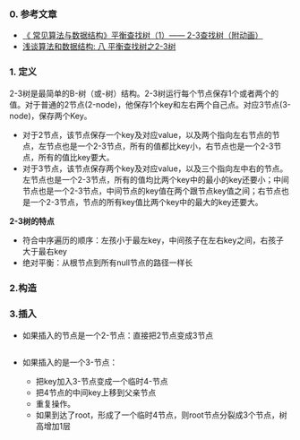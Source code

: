 ### 0. 参考文章

- [《 常见算法与数据结构》平衡查找树（1）—— 2-3查找树（附动画）](https://blog.csdn.net/hk2291976/article/details/51496616)
- [浅谈算法和数据结构: 八 平衡查找树之2-3树](http://www.cnblogs.com/yangecnu/p/Introduce-2-3-Search-Tree.html)


### 1. 定义

2-3树是最简单的B-树（或-树）结构。2-3树运行每个节点保存1个或者两个的值。对于普通的2节点(2-node)，他保存1个key和左右两个自己点。对应3节点(3-node)，保存两个Key。


- 对于2节点，该节点保存一个key及对应value，以及两个指向左右节点的节点，左节点也是一个2-3节点，所有的值都比key小，右节点也是一个2-3节点，所有的值比key要大。
- 对于3节点，该节点保存两个key及对应value，以及三个指向左中右的节点。左节点也是一个2-3节点，所有的值均比两个key中的最小的key还要小；中间节点也是一个2-3节点，中间节点的key值在两个跟节点key值之间；右节点也是一个2-3节点，节点的所有key值比两个key中的最大的key还要大。


**2-3树的特点**

- 符合中序遍历的顺序：左孩小于最左key，中间孩子在左右key之间，右孩子大于最右key
- 绝对平衡：从根节点到所有null节点的路径一样长


### 2.构造

### 3.插入

- 如果插入的节点是一个2-节点：直接把2节点变成3节点

![]()

- 如果插入的是一个3-节点：

	- 把key加入3-节点变成一个临时4-节点
	- 把4节点的中间key上移到父亲节点
	- 重复操作。
	- 如果到达了root，形成了一个临时4节点，则root节点分裂成3个节点，树高增加1层

![]()